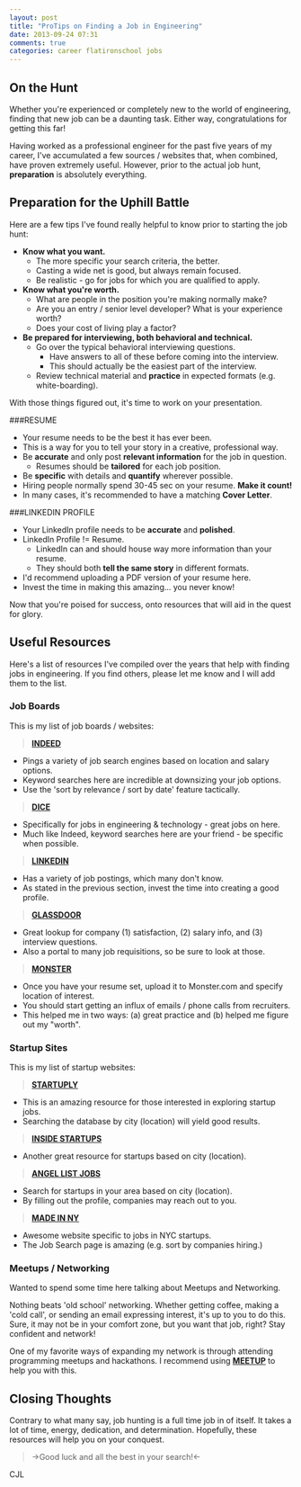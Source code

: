 ```yaml
---
layout: post
title: "ProTips on Finding a Job in Engineering"
date: 2013-09-24 07:31
comments: true
categories: career flatironschool jobs
---
```


## On the Hunt

Whether you're experienced or completely new to the world of engineering, finding that new job can be a daunting task. Either way, congratulations for getting this far!  

Having worked as a professional engineer for the past five years of my career, I've accumulated a few sources / websites that, when combined, have proven extremely useful. However, prior to the actual job hunt, **preparation** is absolutely everything.

## Preparation for the Uphill Battle

Here are a few tips I've found really helpful to know prior to starting the job hunt:  

- **Know what you want.**
	- The more specific your search criteria, the better.
	- Casting a wide net is good, but always remain focused.
	- Be realistic - go for jobs for which you are qualified to apply.
- **Know what you're worth.**
	- What are people in the position you're making normally make?
	- Are you an entry / senior level developer? What is your experience worth?
	- Does your cost of living play a factor?
- **Be prepared for interviewing, both behavioral and technical.**
	- Go over the typical behavioral interviewing questions.
		- Have answers to all of these before coming into the interview.
		- This should actually be the easiest part of the interview.
	- Review technical material and **practice** in expected formats (e.g. white-boarding).

With those things figured out, it's time to work on your presentation.

###RESUME

- Your resume needs to be the best it has ever been.
- This is a way for you to tell your story in a creative, professional way.
- Be **accurate** and only post **relevant information** for the job in question.
	- Resumes should be **tailored** for each job position.
- Be **specific** with details and **quantify** wherever possible.
- Hiring people normally spend 30-45 sec on your resume. **Make it count!**
- In many cases, it's recommended to have a matching **Cover Letter**.

###LINKEDIN PROFILE

- Your LinkedIn profile needs to be **accurate** and **polished**.
- LinkedIn Profile != Resume.
	- LinkedIn can and should house way more information than your resume.
	- They should both **tell the same story** in different formats.
- I'd recommend uploading a PDF version of your resume here.
- Invest the time in making this amazing... you never know!

Now that you're poised for success, onto resources that will aid in the quest for glory.

## Useful Resources

Here's a list of resources I've compiled over the years that help with finding jobs in engineering. If you find others, please let me know and I will add them to the list.

### Job Boards

This is my list of job boards / websites:

>**[INDEED](http://www.indeed.com)**

- Pings a variety of job search engines based on location and salary options.
- Keyword searches here are incredible at downsizing your job options.
- Use the 'sort by relevance / sort by date' feature tactically.

>**[DICE](http://www.dice.com)**

- Specifically for jobs in engineering & technology - great jobs on here.
- Much like Indeed, keyword searches here are your friend - be specific when possible.

>**[LINKEDIN](http://www.linkedin.com)**

- Has a variety of job postings, which many don't know.
- As stated in the previous section, invest the time into creating a good profile.

>**[GLASSDOOR](http://www.glassdoor.com)**

- Great lookup for company (1) satisfaction, (2) salary info, and (3) interview questions.
- Also a portal to many job requisitions, so be sure to look at those.

>**[MONSTER](http://www.monster.com)**

- Once you have your resume set, upload it to Monster.com and specify location of interest.
- You should start getting an influx of emails / phone calls from recruiters.
- This helped me in two ways: (a) great practice and (b) helped me figure out my "worth".

### Startup Sites

This is my list of startup websites:

>**[STARTUPLY](http://www.startuply.com)**

- This is an amazing resource for those interested in exploring startup jobs.
- Searching the database by city (location) will yield good results.

>**[INSIDE STARTUPS](http://www.insidestartups.org)**

- Another great resource for startups based on city (location).

>**[ANGEL LIST JOBS](https://angel.co/jobs)**

- Search for startups in your area based on city (location).
- By filling out the profile, companies may reach out to you.

>**[MADE IN NY](http://wearemadeinny.com/find-a-job/)**

- Awesome website specific to jobs in NYC startups.
- The Job Search page is amazing (e.g. sort by companies hiring.)

### Meetups / Networking

Wanted to spend some time here talking about Meetups and Networking.

Nothing beats 'old school' networking. Whether getting coffee, making a 'cold call', or sending an email expressing interest, it's up to you to do this. Sure, it may not be in your comfort zone, but you want that job, right? Stay confident and network!

One of my favorite ways of expanding my network is through attending programming meetups and hackathons. I recommend using **[MEETUP](http://www.meetup.com)** to help you with this.

## Closing Thoughts

Contrary to what many say, job hunting is a full time job in of itself. It takes a lot of time, energy, dedication, and determination. Hopefully, these resources will help you on your conquest.

>->Good luck and all the best in your search!<-

CJL